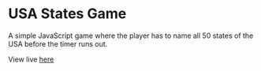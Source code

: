 # USA States Game

A simple JavaScript game where the player has to name all 50 states of the USA before the timer runs out.

View live [here](https://chrislrogers.github.io/USA_States_Game/)

